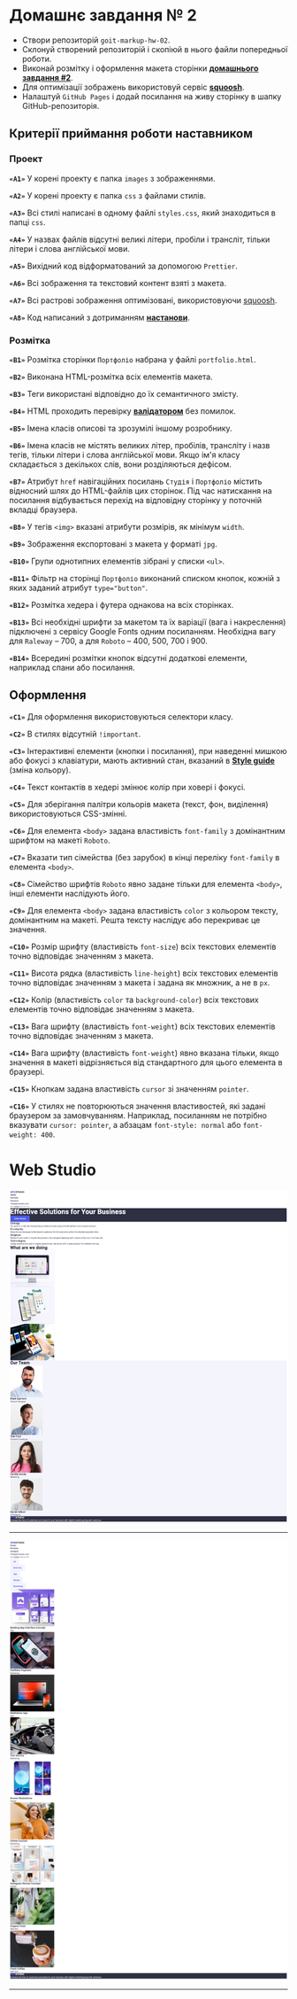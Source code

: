 # Домашнє завдання № 2

- Створи репозиторій `goit-markup-hw-02`.
- Склонуй створений репозиторій і скопіюй в нього файли попередньої роботи.
- Виконай розмітку і оформлення макета сторінки
  [**домашнього завдання #2**](<https://www.figma.com/file/Kr5Q4EVrEAqpOWko4QeEJb/Web-Studio-(Version-4.0)?type=design&node-id=296708-626&mode=design&t=9YoxUBW347HfZFPf-0>).
- Для оптимізації зображень використовуй сервіс
  [**squoosh**](https://squoosh.app/).
- Налаштуй `GitHub Pages` і додай посилання на живу сторінку в шапку
  GitHub-репозиторія.

## Критерії приймання роботи наставником

### Проект

**`«A1»`** У корені проекту є папка `images` з зображеннями.

**`«A2»`** У корені проекту є папка `css` з файлами стилів.

**`«A3»`** Всі стилі написані в одному файлі `styles.css`, який знаходиться в
папці `css`.

**`«A4»`** У назвах файлів відсутні великі літери, пробіли і трансліт, тільки
літери і слова англійської мови.

**`«A5»`** Вихідний код відформатований за допомогою `Prettier`.

**`«A6»`** Всі зображення та текстовий контент взяті з макета.

**`«A7»`** Всі растрові зображення оптимізовані, використовуючи
[squoosh](https://squoosh.app/).

**`«A8»`** Код написаний з дотриманням [**настанови**](https://codeguide.co/).

### Розмітка

**`«B1»`** Розмітка сторінки `Портфоліо` набрана у файлі `portfolio.html`.

**`«B2»`** Виконана HTML-розмітка всіх елементів макета.

**`«B3»`** Теги використані відповідно до їх семантичного змісту.

**`«B4»`** HTML проходить перевірку
[**валідатором**](http://validator.w3.org/nu/) без помилок.

**`«B5»`** Імена класів описові та зрозумілі іншому розробнику.

**`«B6»`** Імена класів не містять великих літер, пробілів, трансліту і назв
тегів, тільки літери і слова англійської мови. Якщо ім'я класу складається з
декількох слів, вони розділяються дефісом.

**`«B7»`** Атрибут `href` навігаційних посилань `Студія` і `Портфоліо` містить
відносний шлях до HTML-файлів цих сторінок. Під час натискання на посилання
відбувається перехід на відповідну сторінку у поточній вкладці браузера.

**`«B8»`** У тегів `<img>` вказані атрибути розмірів, як мінімум `width`.

**`«B9»`** Зображення експортовані з макета у форматі `jpg`.

**`«B10»`** Групи однотипних елементів зібрані у списки `<ul>`.

**`«B11»`** Фільтр на сторінці `Портфоліо` виконаний списком кнопок, кожній з
яких заданий атрибут `type="button"`.

**`«B12»`** Розмітка хедера і футера однакова на всіх сторінках.

**`«B13»`** Всі необхідні шрифти за макетом та їх варіації (вага і накреслення)
підключені з сервісу Google Fonts одним посиланням. Необхідна вагу для `Raleway`
– 700, а для `Roboto` – 400, 500, 700 і 900.

**`«B14»`** Всередині розмітки кнопок відсутні додаткові елементи, наприклад
спани або посилання.

## Оформлення

**`«C1»`** Для оформлення використовуються селектори класу.

**`«C2»`** В стилях відсутній `!important`.

**`«C3»`** Інтерактивні елементи (кнопки і посилання), при наведенні мишкою або
фокусі з клавіатури, мають активний стан, вказаний в
[**Style guide**](<https://www.figma.com/file/B1m2uk25m1eAgroESAuM2g/Web-Studio-(Version-3.0)?type=design&node-id=296641-536&mode=design&t=aZfaXw4g37J9uDEh-0>)
(зміна кольору).

**`«С4»`** Текст контактів в хедері змінює колір при ховері і фокусі.

**`«C5»`** Для зберігання палітри кольорів макета (текст, фон, виділення)
використовуються CSS-змінні.

**`«С6»`** Для елемента `<body>` задана властивість `font-family` з домінантним
шрифтом на макеті `Roboto`.

**`«С7»`** Вказати тип сімейства (без зарубок) в кінці переліку `font-family` в
елемента `<body>`.

**`«С8»`** Сімейство шрифтів `Roboto` явно задане тільки для елемента `<body>`,
інші елементи наслідують його.

**`«С9»`** Для елемента `<body>` задана властивість `color` з кольором тексту,
домінантним на макеті. Решта тексту наслідує або перекриває це значення.

**`«С10»`** Розмір шрифту (властивість `font-size`) всіх текстових елементів
точно відповідає значенням з макета.

**`«С11»`** Висота рядка (властивість `line-height`) всіх текстових елементів
точно відповідає значенням з макета і задана як множник, а не в `px`.

**`«С12»`** Колір (властивість `color` та `background-color`) всіх текстових
елементів точно відповідає значенням з макета.

**`«С13»`** Вага шрифту (властивість `font-weight`) всіх текстових елементів
точно відповідає значенням з макета.

**`«С14»`** Вага шрифту (властивість `font-weight`) явно вказана тільки, якщо
значення в макеті відрізняється від стандартного для цього елемента в браузері.

**`«С15»`** Кнопкам задана властивість `cursor` зі значенням `pointer`.

**`«С16»`** У стилях не повторюються значення властивостей, які задані браузером
за замовчуванням. Наприклад, посиланням не потрібно вказувати `cursor: pointer`,
а абзацам `font-style: normal` або `font-weight: 400`.

# Web Studio

![Web Page](./images/screencapture1.png)

---

![Web Page](./images/screencapture2.png)

---
